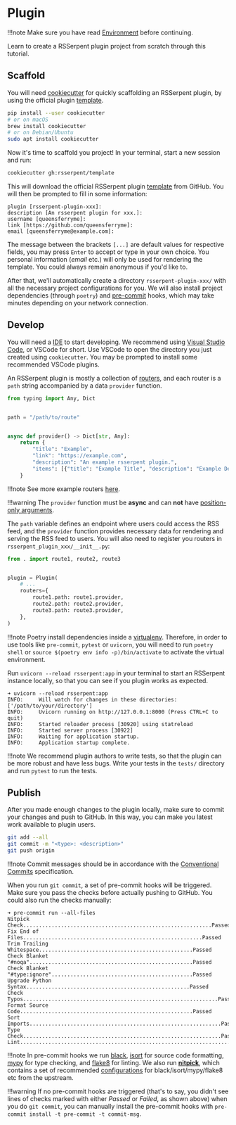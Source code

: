 # Plugin

!!!note
    Make sure you have read [Environment](index.md) before continuing.

Learn to create a RSSerpent plugin project from scratch through this tutorial.

## Scaffold

You will need [cookiecutter](https://cookiecutter.readthedocs.io/en/stable/installation.html) for quickly scaffolding an RSSerpent plugin, by using the official plugin [template](https://github.com/RSSerpent/template).

```bash
pip install --user cookiecutter
# or on macOS
brew install cookiecutter
# or on Debian/Ubuntu
sudo apt install cookiecutter
```

Now it's time to scaffold you project! In your terminal, start a new session and run:

```bash
cookiecutter gh:rsserpent/template
```

This will download the official RSSerpent plugin [template](https://github.com/RSSerpent/template) from GitHub. You will then be prompted to fill in some information:

```
plugin [rsserpent-plugin-xxx]:
description [An rsserpent plugin for xxx.]:
username [queensferryme]:
link [https://github.com/queensferryme]:
email [queensferryme@example.com]:
```

The message between the brackets `[...]` are default values for respective fields, you may press `Enter` to accept or type in your own choice. You personal information (*email* etc.) will only be used for rendering the template. You could always remain anonymous if you'd like to.

After that, we'll automatically create a directory `rsserpent-plugin-xxx/` with all the necessary project configurations for you. We will also install project dependencies (through `poetry`) and [pre-commit](https://pre-commit.com/) hooks, which may take minutes depending on your network connection.

## Develop

You will need a [IDE](https://en.wikipedia.org/wiki/Integrated_development_environment) to start developing. We recommend using [Visual Studio Code](https://code.visualstudio.com/), or VSCode for short. Use VSCode to open the directory you just created using `cookiecutter`. You may be prompted to install some recommended VSCode plugins.

An RSSerpent plugin is mostly a collection of [routers](../usage/router.md), and each router is a `path` string accompanied by a data `provider` function.

```python
from typing import Any, Dict


path = "/path/to/route"


async def provider() -> Dict[str, Any]:
    return {
        "title": "Example",
        "link": "https://example.com",
        "description": "An example rsserpent plugin.",
        "items": [{"title": "Example Title", "description": "Example Description"}],
    }
```

!!!note
    See more example routers [here](https://github.com/RSSerpent/RSSerpent/tree/master/rsserpent/plugins/builtin).

!!!warning
    The `provider` function must be **async** and can **not** have [position-only arguments](https://docs.python.org/3/faq/programming.html#faq-positional-only-arguments).

The `path` variable defines an endpoint where users could access the RSS feed, and the `provider` function provides necessary data for rendering and serving the RSS feed to users. You will also need to register you routers in `rsserpent_plugin_xxx/__init__.py`:

```python
from . import route1, route2, route3


plugin = Plugin(
    # ...
    routers={
        route1.path: route1.provider,
        route2.path: route2.provider,
        route3.path: route3.provider,
    },
)
```

!!!note
    Poetry install dependencies inside a [virtualenv](https://virtualenv.pypa.io/). Therefore, in order to use tools like `pre-commit`, `pytest` or `uvicorn`, you will need to run `poetry shell` or `source $(poetry env info -p)/bin/activate` to activate the virtual environment.

Run `uvicorn --reload rsserpent:app` in your terminal to start an RSSerpent instance locally, so that you can see if you plugin works as expected.

```
➜ uvicorn --reload rsserpent:app
INFO:     Will watch for changes in these directories: ['/path/to/your/directory']
INFO:     Uvicorn running on http://127.0.0.1:8000 (Press CTRL+C to quit)
INFO:     Started reloader process [30920] using statreload
INFO:     Started server process [30922]
INFO:     Waiting for application startup.
INFO:     Application startup complete.
```

!!!note
    We recommend plugin authors to write tests, so that the plugin can be more robust and have less bugs. Write your tests in the `tests/` directory and run `pytest` to run the tests.

## Publish

After you made enough changes to the plugin locally, make sure to commit your changes and push to GitHub. In this way, you can make you latest work available to plugin users.

```bash
git add --all
git commit -m "<type>: <description>"
git push origin
```

!!!note
    Commit messages should be in accordance with the [Conventional Commits](https://www.conventionalcommits.org/) specification.

When you run `git commit`, a set of pre-commit hooks will be triggered. Make sure you pass the checks before actually pushing to GitHub. You could also run the checks manually:

```
➜ pre-commit run --all-files
Nitpick Check............................................................Passed
Fix End of Files.........................................................Passed
Trim Trailing Whitespace.................................................Passed
Check Blanket "#noqa"....................................................Passed
Check Blanket "#type:ignore".............................................Passed
Upgrade Python Syntax....................................................Passed
Check Typos..............................................................Passed
Format Source Code.......................................................Passed
Sort Imports.............................................................Passed
Type Check...............................................................Passed
Lint.....................................................................Passed
```

!!!note
    In pre-commit hooks we run [black](https://github.com/psf/black), [isort](https://github.com/pycqa/isort) for source code formatting, [mypy](https://github.com/python/mypy) for type checking, and [flake8](https://github.com/PyCQA/flake8) for linting.
    We also run [**nitpick**](https://github.com/andreoliwa/nitpick), which contains a set of recommended [configurations](https://github.com/RSSerpent/RSSerpent/blob/master/styles/main.toml) for black/isort/mypy/flake8 etc from the upstream.

!!!warning
    If no pre-commit hooks are triggered (that's to say, you didn't see lines of checks marked with either *Passed* or *Failed*, as shown above) when you do `git commit`, you can manually install the pre-commit hooks with `pre-commit install -t pre-commit -t commit-msg`.
